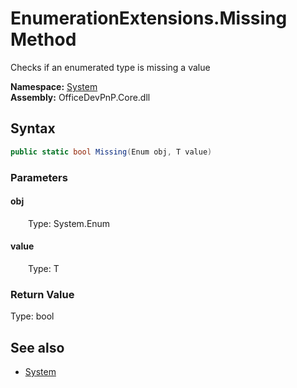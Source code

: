 # EnumerationExtensions.Missing Method  
Checks if an enumerated type is missing a value  

**Namespace:** [System](System.md)  
**Assembly:** OfficeDevPnP.Core.dll  
## Syntax
```C#
public static bool Missing(Enum obj, T value)
```
### Parameters
#### obj  
&emsp;&emsp;Type: System.Enum  

#### value  
&emsp;&emsp;Type: T  

### Return Value
Type: bool  

## See also
- [System](System.md)
